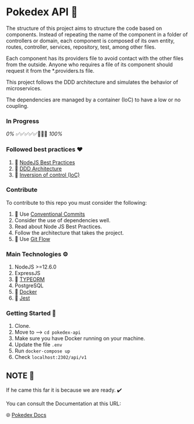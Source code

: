 # Pokedex API 🚀

The structure of this project aims to structure the code based on components. Instead of repeating the name of the component in a folder of controllers or domain, each component is composed of its own entity, routes, controller, services, repository, test, among other files.

Each component has its providers file to avoid contact with the other files from the outside. Anyone who requires a file of its component should request it from the *.providers.ts file.

This project follows the DDD architecture and simulates the behavior of microservices.

The dependencies are managed by a container (IoC) to have a low or no coupling.


### In Progress

*0%* ✅✅✅✅✅🔲🔲🔲 *100%*


### Followed best practices ❤️

1. 🔗 [NodeJS Best Practices](https://github.com/goldbergyoni/nodebestpractices)
2. 🔗 [DDD Architecture](https://en.wikipedia.org/wiki/Domain-driven_design)
3. 🔗 [Inversion of control (IoC)](https://en.wikipedia.org/wiki/Inversion_of_control)

### Contribute

To contribute to this repo you must consider the following:

1. 🔗 Use [Conventional Commits](https://www.conventionalcommits.org/en/v1.0.0-beta.4/)
2. Consider the use of dependencies well.
3. Read about Node JS Best Practices.
4. Follow the architecture that takes the project.
5. 🔗 Use [Git Flow](https://danielkummer.github.io/git-flow-cheatsheet/)

### Main Technologies ⚙️

1. NodeJS >=12.6.0
2. ExpressJS
3. 🔗 [TYPEORM](https://typeorm.io/#/)
4. PostgreSQL
5. 🔗 [Docker](https://www.docker.com/)
6. 🔗 [Jest](https://jestjs.io/)

### Getting Started 📌

1. Clone.
2. Move to --> ``` cd pokedex-api ```
3. Make sure you have Docker running on your machine.
4. Update the file ``` .env ```
5. Run ``` docker-compose up ```
6. Check ``` localhost:2302/api/v1 ```

## NOTE 📢

If he came this far it is because we are ready. ✔️

You can consult the Documentation at this URL:

🌐 [Pokedex Docs](https://documenter.getpostman.com/view/7831505/SVtWvmoc?version=latest)
